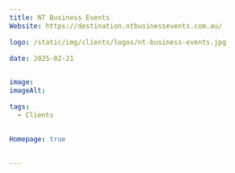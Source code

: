 ```yaml
---
title: NT Business Events
Website: https://destination.ntbusinessevents.com.au/

logo: /static/img/clients/logos/nt-business-events.jpg

date: 2025-02-21


image: 
imageAlt: 

tags:
  - Clients


Homepage: true


---
```




